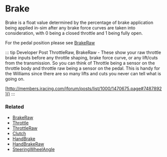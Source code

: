 # Brake <Badge text="float" />

Brake is a float value determined by the percentage of brake application being applied in-sim after any brake force curves are taken into consideration, with 0 being a closed throttle and 1 being fully open.

For the pedal position please see [BrakeRaw](brakeraw.md)

::: tip Developer Post
ThrottleRaw, BrakeRaw - These show your raw throttle brake inputs before any throttle shaping, brake force curve, or any lift/cuts from the transmission. So you can think of Throttle being a sensor on the throttle body and throttle raw being a sensor on the pedal. This is handy for the Williams since there are so many lifts and cuts you never can tell what is going on. 

[http://members.iracing.com/jforum/posts/list/1000/1470675.page#7487892]()
:::

### Related

* [BrakeRaw](brakeraw.md)
* [Throttle](throttle.md)
* [ThrottleRaw](throttleraw.md)
* [Clutch](clutch.md)
* [HandBrake](handbrake.md)
* [HandBrakeRaw](handbrakeraw.md)
* [SteeringWheelAngle](steeringwheelangle.md)
